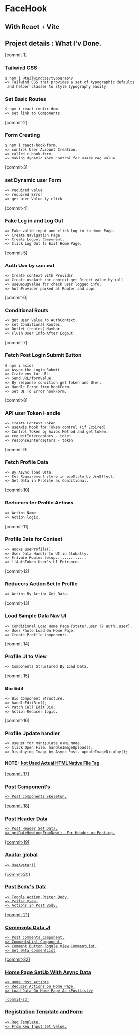 # FaceHook

## With React + Vite

## Project details : What I'v Done.

[commit-1]

### Tailwind CSS

    $ npm i @tailwindcss/typography
    => Tailwind CSS that provides a set of typographic defaults
     and helper classes to style typography easily.

### Set Basic Routes

    $ npm i react router-dom
    => set link to Components.

[commit-2]

### Form Creating

    $ npm i react-hook-form.
    => control User Account Creation.
    => called r-hook-form.
    => making dynamic Form Control for users reg value.

[commit-3]

### set Dynamic user Form

    => required value
    => required Error
    => get user Value by click

[commit-4]

### Fake Log in and Log Out

    => Fake valid input and click log in to Home Page.
    => Create Navigation Page.
    => Create Logout Component.
    => Click Log Out to Exit Home Page.

[commit-5]

### Auth Use by context

    => Create context with Provider.
    => Create useAuth for context get Direct value by call
    => useDebugValue for check user logged info.
    => AuthProvider packed al Router and apps

[commit-6]

### Conditional Routs

    => get user Value to AuthContext.
    => set Conditional Routes.
    => Outlet (routes) Navbar.
    => Flush User Info After Logout.

[commit-7]

### Fetch Post Login Submit Button

    $ npm i axios
    => Async the Login Submit.
    => Crate env for URL.
    => Send URL/formValue.
    => By response condition get Token and User.
    => Handle Error from hookForm.
    => Set UI To Error hookForm.

[commit-8]

### API user Token Handle

    => Create Context Token.
    => useAxis hook for Token control (if Expired).
    => Control Token by Axios Method and get token.
    => requestInterceptors - token
    => responseInterceptors - token

[commit-9]

### Fetch Profile Data

    => By Async load Data.
    => Set Requirement store in useState by UseEffect.
    => Get Data in Profile as Conditional.

[commit-10]

### Reducers for Profile Actions

    => Action Name.
    => Action logic.

[commit-11]

### Profile Data for Context

    => Hooks useProfile();
    => User Data Handle to UI in Globally.
    => Private Routes Setup..............
    => !!AuthToken User's UI Entrance.

[commit-12]

### Reducers Action Set In Profile

    => Action By Action Get Data.

[commit-13]

### Load Sample Data Nav UI

    => Conditional Load Home Page {state?.user ?? auth?.user}.
    => User Photo Load On Home Page.
    => Create Profile Components.

[commit-14]

### Profile UI to View

    => Components Structured By Load Data.

[commit-15]

### Bio Edit

    => Bio Component Structure.
    => handleEditBio();
    => Patch Call Edit Bio.
    => Action Reducer Logic.

[commit-16]

### Profile Update handler

    => useRef for Manipulate HTML Node.
    => Click Open File. handleImageUpload();
    => Displaying Image by Async Post. updateImageDisplay();

#### NOTE : <u>Not Used Actual HTML Native File Tag<u>

[commit-17]

### Post Component's

    => Post Components Skeleton.

[commit-18]

### Post Header Data

    => Post Header Set Data.
    => getDateHowLongFromNow()  For Header on Posting.

[commit-19]

### Avatar global

    => UseAvatar()

[commit-20]

### Post Body's Data

    => Toggle Action Poster Body.
    => Poster View.
    => Actions in Post Body.

[commit-21]

### Comments Data UI

    => Post comments Component.
    => CommentsList Component.
    => Comment Button Toggle View CommentList.
    => Set Data CommentList

[commit-22]

### Home Page SetUp With Async Data

    => Home Post Actions
    => Reducer Actions on Home Page.
    => Load Data On Home Page As <PostList/>

    [commit-23]

### Registration Template and Form

    => Reg Template.
    => From Reg Input Get Value.
